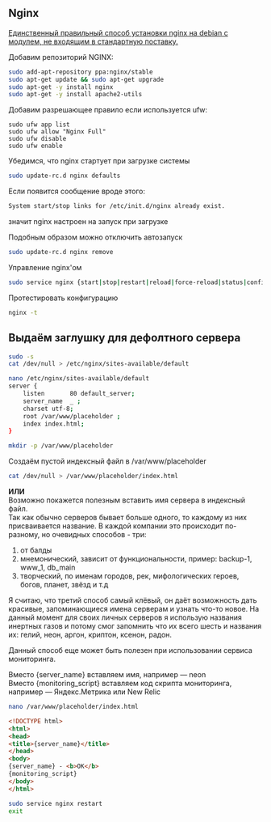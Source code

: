 ## Nginx

[Единственный правильный способ установки nginx на debian с модулем, не входящим в стандартную поставку.](http://serverfault.com/a/227496)


Добавим репозиторий NGINX:  
```bash  
sudo add-apt-repository ppa:nginx/stable  
sudo apt-get update && sudo apt-get upgrade  
sudo apt-get -y install nginx  
sudo apt-get -y install apache2-utils
```

Добавим разрешающее правило если используется ufw:
```
sudo ufw app list
sudo ufw allow "Nginx Full"
sudo ufw disable
sudo ufw enable
```

Убедимся, что nginx стартует при загрузке системы  
```bash  
sudo update-rc.d nginx defaults  
```

Если появится сообщение вроде этого:  
```bash  
System start/stop links for /etc/init.d/nginx already exist.  
```  
значит nginx настроен на запуск при загрузке

Подобным образом можно отключить автозапуск  
```bash  
sudo update-rc.d nginx remove  
```

Управление nginx'ом  
```bash  
sudo service nginx {start|stop|restart|reload|force-reload|status|configtest}  
```

Протестировать конфигурацию
```bash
nginx -t
```

## Выдаём заглушку для дефолтного сервера

```bash  
sudo -s  
cat /dev/null > /etc/nginx/sites-available/default  
```

```bash  
nano /etc/nginx/sites-available/default  
server {
    listen       80 default_server;
    server_name  _ ;
    charset utf-8;
    root /var/www/placeholder ; 
    index index.html;  
}
```

```bash  
mkdir -p /var/www/placeholder  
```

Создаём пустой индексный файл в /var/www/placeholder  
```bash  
cat /dev/null > /var/www/placeholder/index.html  
```

**ИЛИ**  
Возможно покажется полезным вставить имя сервера в индексный файл.  
Так как обычно серверов бывает больше одного, то каждому из них присваивается название. В каждой компании это происходит по-разному, но очевидных способов - три:

1. от балды  
2. мнемонический, зависит от функциональности, пример: backup-1, www_1, db_main  
3. творческий, по именам городов, рек, мифологических героев, богов, планет, звёзд и т.д

Я считаю, что третий способ самый клёвый, он даёт возможность дать красивые, запоминающиеся имена серверам и узнать что-то новое. На данный момент для своих личных серверов я использую названия инертных газов и потому смог запомнить что их всего шесть и названия их: гелий, неон, аргон, криптон, ксенон, радон.

Данный способ еще может быть полезен при использовании сервиса мониторинга.

Вместо {server_name} вставляем имя, например — neon  
Вместо {monitoring_script} вставляем код скрипта мониторинга, например — Яндекс.Метрика или New Relic

```bash  
nano /var/www/placeholder/index.html  
```

```html  
<!DOCTYPE html>  
<html>  
<head>  
<title>{server_name}</title>  
</head>  
<body>  
{server_name} - <b>OK</b>  
{monitoring_script}  
</body>  
</html>

```

```bash  
sudo service nginx restart  
exit  
```
